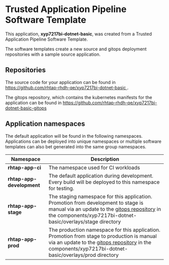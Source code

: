 # Trusted Application Pipeline Software Template

This application, **xyp7217bi-dotnet-basic**, was created from a Trusted Application Pipeline Software Template.

The software templates create a new source and gitops deployment repositories with a sample source application. 

## Repositories

The source code for your application can be found in [https://github.com/rhtap-rhdh-qe/xyp7217bi-dotnet-basic ](https://github.com/rhtap-rhdh-qe/xyp7217bi-dotnet-basic ).
 
The gitops repository, which contains the kubernetes manifests for the application can be found in 
[https://github.com/rhtap-rhdh-qe/xyp7217bi-dotnet-basic-gitops ](https://github.com/rhtap-rhdh-qe/xyp7217bi-dotnet-basic-gitops ) 

## Application namespaces 

The default application will be found in the following namespaces. Applications can be deployed into unique namespaces or multiple software templates can also bet generated into the same group namespaces.  

|  Namespace   |  Description   |  
| -------- | -------- |
| **rhtap-app-ci** | The namespace used for CI workloads |
| **rhtap-app-development** | The default application during development. Every build will be deployed to this namespace for testing. |
| **rhtap-app-stage** | The staging namespace for this application. Promotion from development to stage is manual via an update to the [gitops repository](https://github.com/rhtap-rhdh-qe/xyp7217bi-dotnet-basic-gitops ) in the components/xyp7217bi-dotnet-basic/overlays/stage directory |
| **rhtap-app-prod** | The production namespace for this application. Promotion from stage to production is manual via an update to the [gitops repository](https://github.com/rhtap-rhdh-qe/xyp7217bi-dotnet-basic-gitops ) in the components/xyp7217bi-dotnet-basic/overlays/prod directory |